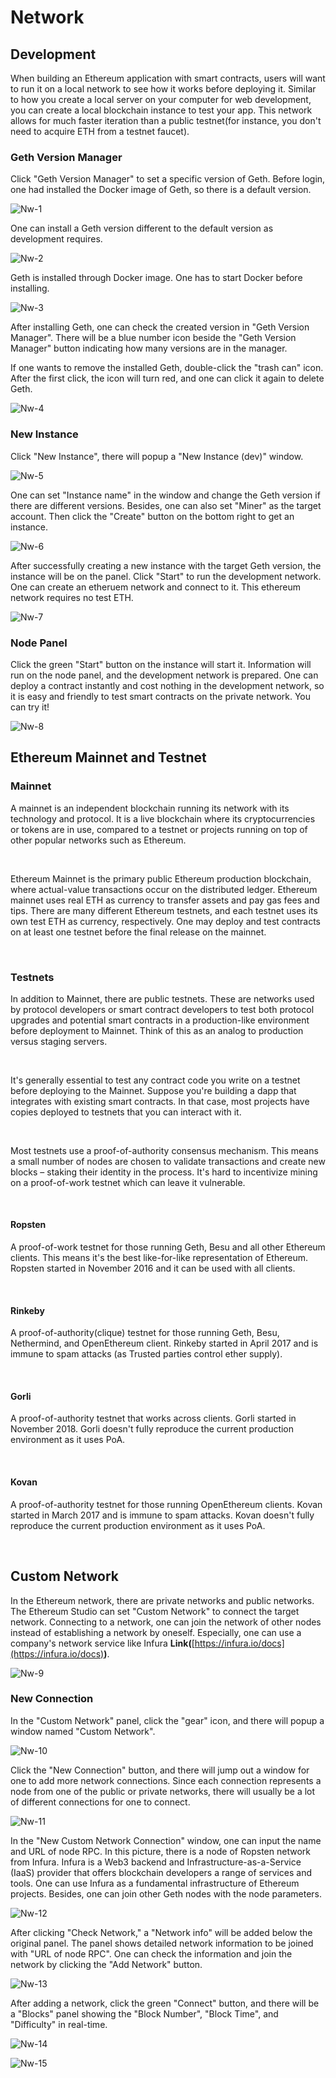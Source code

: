 # Network

## Development

When building an Ethereum application with smart contracts, users will want to run it on a local network to see how it works before deploying it. Similar to how you create a local server on your computer for web development, you can create a local blockchain instance to test your app. This network allows for much faster iteration than a public testnet(for instance, you don't need to acquire ETH from a testnet faucet).

### Geth Version Manager

Click "Geth Version Manager" to set a specific version of Geth. Before login, one had installed the Docker image of Geth, so there is a default version.

![Nw-1](Nw-1.png)

One can install a Geth version different to the default version as development requires.

![Nw-2](Nw-2.png)

Geth is installed through Docker image. One has to start Docker before installing.

![Nw-3](Nw-3.png)

After installing Geth, one can check the created version in "Geth Version Manager". There will be a blue number icon beside the "Geth Version Manager" button indicating how many versions are in the manager.

If one wants to remove the installed Geth, double-click the "trash can" icon. After the first click, the icon will turn red, and one can click it again to delete Geth.

![Nw-4](Nw-4.png)

### New Instance

Click "New Instance", there will popup a "New Instance (dev)" window.

![Nw-5](Nw-5.png)

One can set "Instance name" in the window and change the Geth version if there are different versions. Besides, one can also set "Miner" as the target account. Then click the "Create" button on the bottom right to get an instance.

![Nw-6](Nw-6.png)

After successfully creating a new instance with the target Geth version, the instance will be on the panel. Click "Start" to run the development network. One can create an etheruem network and connect to it. This ethereum network requires no test ETH.

![Nw-7](Nw-7.png)

### Node Panel

Click the green "Start" button on the instance will start it. Information will run on the node panel, and the development network is prepared. One can deploy a contract instantly and cost nothing in the development network, so it is easy and friendly to test smart contracts on the private network. You can try it!

![Nw-8](Nw-8.png)


## Ethereum Mainnet and Testnet

### Mainnet

A mainnet is an independent blockchain running its network with its technology and protocol. It is a live blockchain where its cryptocurrencies or tokens are in use, compared to a testnet or projects running on top of other popular networks such as Ethereum.

 

Ethereum Mainnet is the primary public Ethereum production blockchain, where actual-value transactions occur on the distributed ledger. Ethereum mainnet uses real ETH as currency to transfer assets and pay gas fees and tips. There are many different Ethereum testnets, and each testnet uses its own test ETH as currency, respectively. One may deploy and test contracts on at least one testnet before the final release on the mainnet.

 

### Testnets

In addition to Mainnet, there are public testnets. These are networks used by protocol developers or smart contract developers to test both protocol upgrades and potential smart contracts in a production-like environment before deployment to Mainnet. Think of this as an analog to production versus staging servers.

 

It's generally essential to test any contract code you write on a testnet before deploying to the Mainnet. Suppose you're building a dapp that integrates with existing smart contracts. In that case, most projects have copies deployed to testnets that you can interact with it.

 

Most testnets use a proof-of-authority consensus mechanism. This means a small number of nodes are chosen to validate transactions and create new blocks – staking their identity in the process. It's hard to incentivize mining on a proof-of-work testnet which can leave it vulnerable.

 

#### Ropsten

A proof-of-work testnet for those running Geth, Besu and all other Ethereum clients. This means it's the best like-for-like representation of Ethereum. Ropsten started in November 2016 and it can be used with all clients.

 

#### Rinkeby

A proof-of-authority(clique) testnet for those running Geth, Besu, Nethermind, and OpenEthereum client. Rinkeby started in April 2017 and is immune to spam attacks (as Trusted parties control ether supply).

 

#### Gorli

A proof-of-authority testnet that works across clients. Gorli started in November 2018. Gorli doesn't fully reproduce the current production environment as it uses PoA.

 

#### Kovan

A proof-of-authority testnet for those running OpenEthereum clients. Kovan started in March 2017 and is immune to spam attacks. Kovan doesn't fully reproduce the current production environment as it uses PoA.

 

## Custom Network

In the Ethereum network, there are private networks and public networks. The Ethereum Studio can set "Custom Network" to connect the target network. Connecting to a network, one can join the network of other nodes instead of establishing a network by oneself. Especially, one can use a company's network service like Infura **Link(**[https://infura.io/docs](https://infura.io/docs)**)**.


![Nw-9](Nw-9.png)


### New Connection

In the "Custom Network" panel, click the "gear" icon, and there will popup a window named "Custom Network".

![Nw-10](Nw-10.png)

Click the "New Connection" button, and there will jump out a window for one to add more network connections. Since each connection represents a node from one of the public or private networks, there will usually be a lot of different connections for one to connect.

![Nw-11](Nw-10.png)

In the "New Custom Network Connection" window, one can input the name and URL of node RPC. In this picture, there is a node of Ropsten network from Infura. Infura is a Web3 backend and Infrastructure-as-a-Service (IaaS) provider that offers blockchain developers a range of services and tools. One can use Infura as a fundamental infrastructure of Ethereum projects. Besides, one can join other Geth nodes with the node parameters.

![Nw-12](Nw-12.png)

After clicking "Check Network," a "Network info" will be added below the original panel. The panel shows detailed network information to be joined with "URL of node RPC". One can check the information and join the network by clicking the "Add Network" button.

![Nw-13](Nw-13.png)

After adding a network, click the green "Connect" button, and there will be a "Blocks" panel showing the "Block Number", "Block Time", and "Difficulty" in real-time.

![Nw-14](Nw-14.png)

![Nw-15](Nw-15.png)
